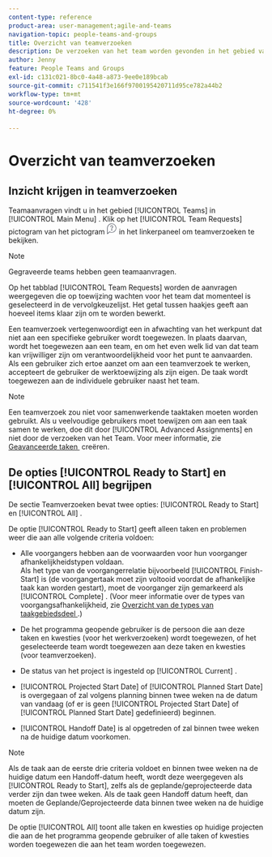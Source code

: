 ```yaml
---
content-type: reference
product-area: user-management;agile-and-teams
navigation-topic: people-teams-and-groups
title: Overzicht van teamverzoeken
description: De verzoeken van het team worden gevonden in het gebied van Teams in het Belangrijkste Menu.
author: Jenny
feature: People Teams and Groups
exl-id: c131c021-8bc0-4a48-a873-9ee0e189bcab
source-git-commit: c711541f3e166f9700195420711d95ce782a44b2
workflow-type: tm+mt
source-wordcount: '428'
ht-degree: 0%

---
```


# Overzicht van teamverzoeken

## Inzicht krijgen in teamverzoeken

Teamaanvragen vindt u in het gebied [!UICONTROL Teams] in [!UICONTROL Main Menu] . Klik op het [!UICONTROL Team Requests] pictogram van het pictogram ![&#x200B; Verzoek &#x200B;](assets/request-icon.png) in het linkerpaneel om teamverzoeken te bekijken.

>[!NOTE]
>
>Gegraveerde teams hebben geen teamaanvragen.

Op het tabblad [!UICONTROL Team Requests] worden de aanvragen weergegeven die op toewijzing wachten voor het team dat momenteel is geselecteerd in de vervolgkeuzelijst. Het getal tussen haakjes geeft aan hoeveel items klaar zijn om te worden bewerkt.

Een teamverzoek vertegenwoordigt een in afwachting van het werkpunt dat niet aan een specifieke gebruiker wordt toegewezen. In plaats daarvan, wordt het toegewezen aan een team, en om het even welk lid van dat team kan vrijwilliger zijn om verantwoordelijkheid voor het punt te aanvaarden. Als een gebruiker zich ertoe aanzet om aan een teamverzoek te werken, accepteert de gebruiker de werktoewijzing als zijn eigen. De taak wordt toegewezen aan de individuele gebruiker naast het team.

>[!NOTE]
>
>Een teamverzoek zou niet voor samenwerkende taaktaken moeten worden gebruikt. Als u veelvoudige gebruikers moet toewijzen om aan een taak samen te werken, doe dit door [!UICONTROL Advanced Assignments] en niet door de verzoeken van het Team. Voor meer informatie, zie [&#x200B; Geavanceerde taken &#x200B;](../../manage-work/tasks/assign-tasks/create-advanced-assignments.md) creëren.

## De opties [!UICONTROL Ready to Start] en [!UICONTROL All] begrijpen

De sectie Teamverzoeken bevat twee opties: [!UICONTROL Ready to Start] en [!UICONTROL All] .

De optie [!UICONTROL Ready to Start] geeft alleen taken en problemen weer die aan alle volgende criteria voldoen:

* Alle voorgangers hebben aan de voorwaarden voor hun voorganger afhankelijkheidstypen voldaan.\
  Als het type van de voorgangerrelatie bijvoorbeeld [!UICONTROL Finish-Start] is (de voorgangertaak moet zijn voltooid voordat de afhankelijke taak kan worden gestart), moet de voorganger zijn gemarkeerd als [!UICONTROL Complete] . (Voor meer informatie over de types van voorgangsafhankelijkheid, zie [&#x200B; Overzicht van de types van taakgebiedsdeel &#x200B;](../../manage-work/tasks/use-prdcssrs/task-dependency-types.md).)

* De het programma geopende gebruiker is de persoon die aan deze taken en kwesties (voor het werkverzoeken) wordt toegewezen, of het geselecteerde team wordt toegewezen aan deze taken en kwesties (voor teamverzoeken).
* De status van het project is ingesteld op [!UICONTROL Current] .
* [!UICONTROL Projected Start Date] of [!UICONTROL Planned Start Date] is overgegaan of zal volgens planning binnen twee weken na de datum van vandaag (of er is geen [!UICONTROL Projected Start Date] of [!UICONTROL Planned Start Date] gedefinieerd) beginnen.
* [!UICONTROL Handoff Date] is al opgetreden of zal binnen twee weken na de huidige datum voorkomen.

>[!NOTE]
>
>Als de taak aan de eerste drie criteria voldoet en binnen twee weken na de huidige datum een Handoff-datum heeft, wordt deze weergegeven als [!UICONTROL Ready to Start], zelfs als de geplande/geprojecteerde data verder zijn dan twee weken. Als de taak geen Handoff datum heeft, dan moeten de Geplande/Geprojecteerde data binnen twee weken na de huidige datum zijn.

De optie [!UICONTROL All] toont alle taken en kwesties op huidige projecten die aan de het programma geopende gebruiker of alle taken of kwesties worden toegewezen die aan het team worden toegewezen.
